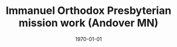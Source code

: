 ---
date: &id001 1970-01-01
end_date: null
location:
  address: 15036 Round Lake Blvd NW
  city: Andover
  state: MN
minister:
- end: null
  name: James T. Hoekstra
  start: 2013-01-01
  type: Organizing Pastor
ministers:
- James T. Hoekstra
name: Immanuel Orthodox Presbyterian mission work
names: null
origination_date: *id001
raw_data: MISSING
received_from: null
states:
- MN
status:
  active: true
  end_date: null
  reason: null
  received_from: null
  withdrawal_to: null
title: Immanuel Orthodox Presbyterian mission work (Andover MN)

---